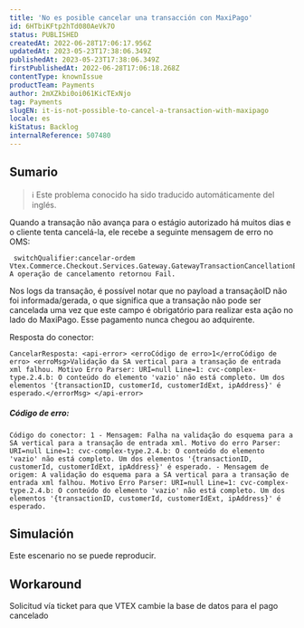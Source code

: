 ```yaml
---
title: 'No es posible cancelar una transacción con MaxiPago'
id: 6HTbiKFtp2hTd080AeVk7O
status: PUBLISHED
createdAt: 2022-06-28T17:06:17.956Z
updatedAt: 2023-05-23T17:38:06.349Z
publishedAt: 2023-05-23T17:38:06.349Z
firstPublishedAt: 2022-06-28T17:06:18.268Z
contentType: knownIssue
productTeam: Payments
author: 2mXZkbi0oi061KicTExNjo
tag: Payments
slugEN: it-is-not-possible-to-cancel-a-transaction-with-maxipago
locale: es
kiStatus: Backlog
internalReference: 507480
---
```


## Sumario

>ℹ️ Este problema conocido ha sido traducido automáticamente del inglés.

Quando a transação não avança para o estágio autorizado há muitos dias e o cliente tenta cancelá-la, ele recebe a seguinte mensagem de erro no OMS:

     switchQualifier:cancelar-ordem Vtex.Commerce.Checkout.Services.Gateway.GatewayTransactionCancellationException: A operação de cancelamento retornou Fail.

Nos logs da transação, é possível notar que no payload a transaçãoID não foi informada/gerada, o que significa que a transação não pode ser cancelada uma vez que este campo é obrigatório para realizar esta ação no lado do MaxiPago. Esse pagamento nunca chegou ao adquirente.

Resposta do conector:

    CancelarResposta: <api-error> <erroCódigo de erro>1</erroCódigo de erro> <erroMsg>Validação da SA vertical para a transação de entrada xml falhou. Motivo Erro Parser: URI=null Line=1: cvc-complex-type.2.4.b: O conteúdo do elemento 'vazio' não está completo. Um dos elementos '{transactionID, customerId, customerIdExt, ipAddress}' é esperado.</errorMsg> </api-error>

##### Código de erro:

    Código do conector: 1 - Mensagem: Falha na validação do esquema para a SA vertical para a transação de entrada xml. Motivo do erro Parser: URI=null Line=1: cvc-complex-type.2.4.b: O conteúdo do elemento 'vazio' não está completo. Um dos elementos '{transactionID, customerId, customerIdExt, ipAddress}' é esperado. - Mensagem de origem: A validação do esquema para a SA vertical para a transação de entrada xml falhou. Motivo Erro Parser: URI=null Line=1: cvc-complex-type.2.4.b: O conteúdo do elemento 'vazio' não está completo. Um dos elementos '{transactionID, customerId, customerIdExt, ipAddress}' é esperado.


## Simulación


Este escenario no se puede reproducir.


## Workaround


Solicitud vía ticket para que VTEX cambie la base de datos para el pago cancelado

